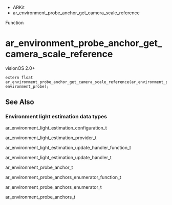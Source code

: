 

- ARKit
-  ar_environment_probe_anchor_get_camera_scale_reference 

Function

# ar_environment_probe_anchor_get_camera_scale_reference

visionOS 2.0+

``` source
extern float ar_environment_probe_anchor_get_camera_scale_reference(ar_environment_probe_anchor_t environment_probe);
```

## See Also

### Environment light estimation data types

ar_environment_light_estimation_configuration_t

ar_environment_light_estimation_provider_t

ar_environment_light_estimation_update_handler_function_t

ar_environment_light_estimation_update_handler_t

ar_environment_probe_anchor_t

ar_environment_probe_anchors_enumerator_function_t

ar_environment_probe_anchors_enumerator_t

ar_environment_probe_anchors_t

